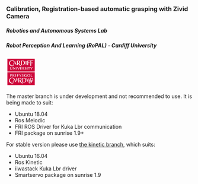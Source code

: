 ### Calibration, Registration-based automatic grasping with Zivid Camera

##### Robotics and Autonomous Systems Lab
##### Robot Perception And Learning (RoPAL) - Cardiff University

<img src="/doc/CardiffUnivLogo.jpg" width="80"/>

The master branch is under development and not recommended to use.
It is being made to suit:
- Ubuntu 18.04
- Ros Melodic
- FRI ROS Driver for Kuka Lbr communication
- FRI package on sunrise 1.9+

For stable version please use 
[the kinetic branch](https://github.com/IanYangChina/Zivid_project/tree/ubuntu16-kinetic-iiwastack),
which suits:
- Ubuntu 16.04
- Ros Kinetic
- iiwastack Kuka Lbr driver
- Smartservo package on sunrise 1.9
